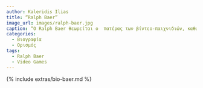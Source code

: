 ```yaml
---
author: Kaleridis Ilias
title: “Ralph Baer”
image_url: images/ralph-baer.jpg
caption: “O Ralph Baer θεωρείται ο  πατέρας των βίντεο-παιχνιδιών, καθώς βοήθησε την βιομηχανία να ανθήσει. Δημιούργησε από τα πρώτα βιντεοπαιχνίδια και οραματίστηκε την δυνατότητα να παίζει κανείς βιντεοπαιχνίδια στην τηλεόρασή του με το πάτημα ενός κουμπιού.”
categories:
  - Βιογραφία  
  - Ορισμός
tags:
  - Ralph Baer
  - Video Games
---
```


{% include extras/bio-baer.md %}
